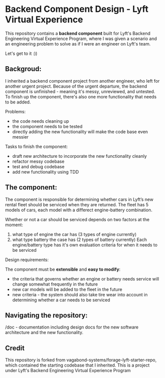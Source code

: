 # Backend Component Design - Lyft Virtual Experience
This repository contains a **backend component** built for Lyft's Backend Engineering Virtual Experience Program, where I was given a scenario and an engineering problem to solve as if I were an engineer on Lyft's team.

Let's get to it :))

## Backgroud:
I inherited a backend component project from another engineer, who left for another urgent project. Because of the urgent departure, the backend component is unfinished - meaning it's messy, unreviewed, and untested. To finish up the component, there's also one more functionality that needs to be added.


Problems:
* the code needs cleaning up
* the component needs to be tested
* directly adding the new functionality will make the code base even messier


Tasks to finish the component:
* draft new architecture to incorporate the new functionality cleanly
* refactor messy codebase
* test and debug codebase
* add new functionality using TDD

## The component:
The component is responsible for determining whether cars in Lyft’s new rental fleet should be serviced when they are returned. The fleet has 5 models of cars, each model with a differect engine-battery combination.

Whether or not a car should be serviced depends on two factors at the moment: 
1. what type of engine the car has (3 types of engine currently)
2. what type battery the case has (2 types of battery currently)
Each engine/battery type has it's own evaluation criteria for when it needs to be serviced


Design requirements:

The component must be **extensible** and **easy to modify**:
* the criteria that governs whether an engine or battery needs service will change somewhat frequently in the future
* new car models will be added to the fleet in the future
* new criteria - the system should also take tire wear into account in determining whether a car needs to be serviced

## Navigating the repository:
/doc - documentation including design docs for the new software architecture and the new functionality.


## Credit
This repository is forked from vagabond-systems/forage-lyft-starter-repo, which contained the starting codebase that I inherited.
This is a project under Lyft's Backend Engineering Virtual Experience Program
